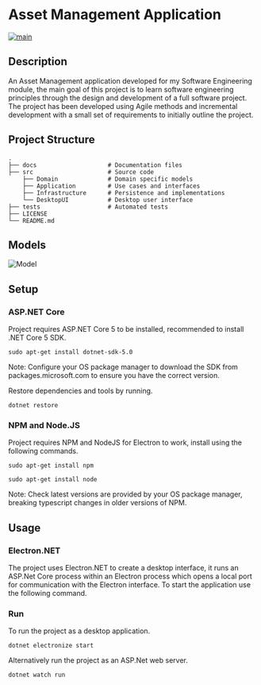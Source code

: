 # Asset Management Application
[![main](https://github.com/cbryce996/asset-management/actions/workflows/main.yml/badge.svg)](https://github.com/cbryce996/asset-management/actions/workflows/main.yml)

## Description
An Asset Management application developed for my Software Engineering module, the main goal of this project is to learn software engineering principles through the design and development of a full software project. The project has been developed using Agile methods and incremental development with a small set of requirements to initially outline the project.

## Project Structure
    .
    ├── docs                    # Documentation files
    ├── src                     # Source code
        ├── Domain              # Domain specific models
        ├── Application         # Use cases and interfaces
        ├── Infrastructure      # Persistence and implementations
        └── DesktopUI           # Desktop user interface
    ├── tests                   # Automated tests
    ├── LICENSE
    └── README.md

## Models

![Model](https://www.plantuml.com/plantuml/png/hLTTJzim57tlh_1ZojO_WAg8h4KiqXYCjkpP9BV5Qs9NjWDKK__xREVBTfp29Fg0Yk_nzRaVFjUz4X9pMPN5P7B0sHxl02rPYGb5VoSJf3xjwkee99JjgluqAxCPG-bzakSSX0WPRvF5gFK2hTXMlc8ElT-im4AqaFaysUquxB241yPa72i6oFfyQO0_SGb8_mbQqnobkMVfEAFqu9bwnkWMPvxn1n5othAEKKfL1ei2yYuG5_x4M86KjzOSjL-c7l25aHmzGCbUu0psvEUf3sC-VyH51NTFVo0B9Kf8JkZEZdRWp0hyWzu2nHruRQFugCz06HlB8t1161sXWccrnPciE72VpCbjveq0RhTopTEiljzmDnK9j5D3GlkWe_plrJ6lZES1UgV-0YQ7Gq4oB5Ma7SdELibdcxd-VmNyXMGWp6tJ19Rhkp70XG5qLYy33jYDUuRI3INoRlkRyJsgkgzUe8jdoFRfLXzo_QPkYeWQGbDqEU1s2bL00OQDmQLftSzEkftPb4hWgdzCv1tM3jeetGCSc22IyMCF8krM1-u7OMr5bfT0CYn_rXwBLJY292zxtJQrrmjETxHNqUcG8Sg8vdcC5UaewgBnv9VPnPthiyrOdzs0J8gYTYyYtLorBhVCuo6-jdqxfdbKTuRUDGorncl5DgQeGxm7RrAxPkt6FjTVaNLYe0IraoKK88VYR-yFxwZFyo6ZEXoyOSrmoFzNaeEgUrQqJ-5H_wci1YEzOvkTrzubYBraXqtQtgFlh8G5ev8pDUIvQNsdVMjK7OY7xQEPUIsF7GyMcIJBM4MbVw0bo_PvGxHpf2tcs7On33kbMuvLZYfJIF_j5nQXkcoMRJQBGyAcrNaS5Um5vy3GyykWuWOjpW-KzvnfJ6oGGKSUzNIS-vc3hgaaagWwD3grZaUUYT5w6kAuZf6IkyYt9KA0rDeMaNmQybY_9nrhU7RSwqkgaaapi6liJR_ba-urU9DZ0BzyOpYtBc5KxCmOlx3ZSxPEocMe5HlLRADGe654rcjyfNyRHS67-eAL1wszOUkI27MsRHnqPa_2vw_MgNeVwzUVcXP6jqAb_LK1FqQhu5mmWCPFD0qgtXNGNFti-mS0 "Model")


## Setup

### ASP.NET Core

Project requires ASP.NET Core 5 to be installed, recommended to install .NET Core 5 SDK.

````
sudo apt-get install dotnet-sdk-5.0
````

Note: Configure your OS package manager to download the SDK from packages.microsoft.com to ensure you have the correct version.

Restore dependencies and tools by running.

````
dotnet restore
````

### NPM and Node.JS

Project requires NPM and NodeJS for Electron to work, install using the following commands.

````
sudo apt-get install npm
````
````
sudo apt-get install node
````

Note: Check latest versions are provided by your OS package manager, breaking typescript changes in older versions of NPM.

## Usage

### Electron.NET
The project uses Electron.NET to create a desktop interface, it runs an ASP.Net Core process within an Electron process which opens a local port for communication with the Electron interface. To start the application use the following command.

### Run
To run the project as a desktop application.

````
dotnet electronize start
````

Alternatively run the project as an ASP.Net web server.

````
dotnet watch run
````